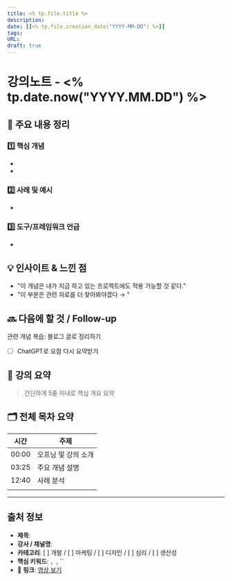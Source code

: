```yaml
---
title: <% tp.file.title %>
description: 
date: [[<% tp.file.creation_date("YYYY-MM-DD") %>]]
tags: 
URL: 
draft: true
---
```


#  강의노트 - <% tp.date.now("YYYY.MM.DD") %>

## 📝 주요 내용 정리

### 1️⃣ 핵심 개념
- 
- 

### 2️⃣ 사례 및 예시
- 

### 3️⃣ 도구/프레임워크 언급
- 

## 💡 인사이트 & 느낀 점
- "이 개념은 내가 지금 하고 있는 프로젝트에도 적용 가능할 것 같다."
- "이 부분은 관련 자료를 더 찾아봐야겠다 → "

## 🔜 다음에 할 것 / Follow-up
관련 개념 복습: 
 블로그 글로 정리하기
- [ ] ChatGPT로 요점 다시 요약받기


## 🧠 강의 요약
> 간단하게 5줄 이내로 핵심 개요 요약


## 🗂️ 전체 목차 요약

| 시간    | 주제          |
| ----- | ----------- |
| 00:00 | 오프닝 및 강의 소개 |
| 03:25 | 주요 개념 설명    |
| 12:40 | 사례 분석       |
|       |             |

---
##  출처 정보
-  **제목**: 
-  **강사 / 채널명**: 
-  **카테고리**: [ ] 개발 / [ ] 마케팅 / [ ] 디자인 / [ ] 심리 / [ ] 생산성
-  **핵심 키워드**: ``, ``, ``
- 🔗 **링크**: [영상 보기](https://)
